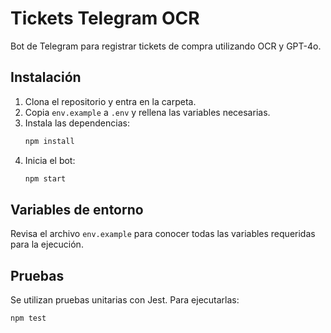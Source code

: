 # Tickets Telegram OCR

Bot de Telegram para registrar tickets de compra utilizando OCR y GPT-4o.

## Instalación

1. Clona el repositorio y entra en la carpeta.
2. Copia `env.example` a `.env` y rellena las variables necesarias.
3. Instala las dependencias:
   ```bash
   npm install
   ```
4. Inicia el bot:
   ```bash
   npm start
   ```

## Variables de entorno

Revisa el archivo `env.example` para conocer todas las variables requeridas para la ejecución.

## Pruebas

Se utilizan pruebas unitarias con Jest. Para ejecutarlas:

```bash
npm test
```
